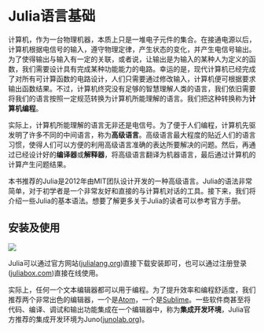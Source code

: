 # Julia语言基础

计算机，作为一台物理机器，本质上只是一堆电子元件的集合。在接通电源以后，计算机根据电信号的输入，遵守物理定律，产生状态的变化，并产生电信号输出。为了使得输出与输入有一定的关联，或者说，让输出是为输入的某种人为定义的函数，我们需要设计具有完成某种功能能力的电路。幸运的是，现代计算机已经完成了对所有可计算函数的电路设计，人们只需要通过修改输入，计算机便可根据要求输出函数结果。不过，计算机终究没有足够的智慧理解人类的语言，我们依旧需要将我们的语言按照一定规范转换为计算机所能理解的语言。我们把这种转换称为**计算机编程**。

实际上，计算机所能理解的语言无非还是电信号。为了便于人们编程，计算机先驱发明了许多不同的中间语言，称为**高级语言**。高级语言最大程度的贴近人们的语言习惯，使得人们可以方便的利用高级语言准确的表达所要解决的问题。然后，再通过已经设计好的**编译器**或**解释器**，将高级语言翻译为机器语言，最后通过计算机的计算产生问题结果。

本书推荐的Julia是2012年由MIT团队设计开发的一种高级语言。Julia的语法非常简单，对于初学者是一个非常友好和直接的与计算机对话的工具。接下来，我们将介绍一些Julia的基本语法。想要了解更多关于Julia的读者可以参考官方手册。

## 安装及使用

![](http://docs.julialang.org/en/release-0.5/_static/julia-logo.svg)

Julia可以通过官方网站([julialang.org](http://julialang.org/downloads/))直接下载安装即可，也可以通过注册登录([juliabox.com](https://www.juliabox.com/))直接在线使用。

实际上，任何一个文本编辑器都可以用于编程。为了提升效率和编程舒适度，我们推荐两个非常出色的编辑器，一个是[Atom](https://atom.io/)，一个是[Sublime](http://www.sublimetext.com/)。一些软件商甚至将代码、编译、调试和输出功能集成在一个编辑器中，称为**集成开发环境**，Julia官方推荐的集成开发环境为Juno([junolab.org](http://junolab.org/))。

